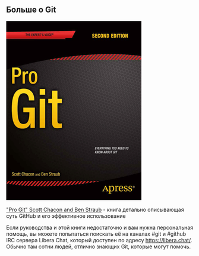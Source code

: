 ## **Больше о Git**

![Pic_Book](/ProGit.png)

["Pro Git" Scott Chacon and Ben Straub](https://git-scm.com/book/ru/v2) - книга детально описывающая суть GitHub и его эффективное использование

Если руководства и этой книги недостаточно и вам нужна персональная помощь, вы можете попытаться поискать её на каналах #git и #github IRC сервера Libera Chat, который
доступен по адресу https://libera.chat/. Обычно там сотни людей, отлично знающих Git,
которые могут помочь.